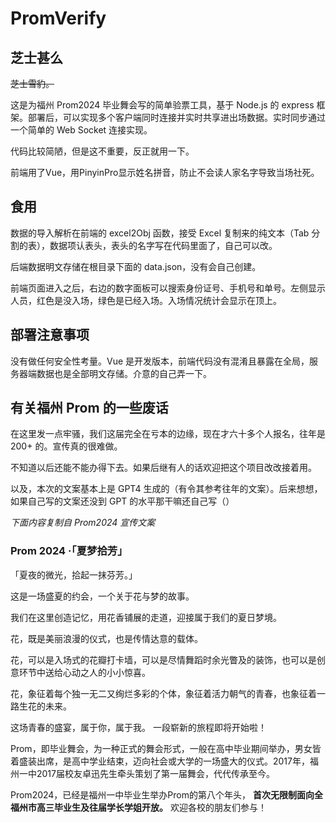 # PromVerify

## 芝士甚么

~~芝士雪豹。~~

这是为福州 Prom2024 毕业舞会写的简单验票工具，基于 Node.js 的 express 框架。部署后，可以实现多个客户端同时连接并实时共享进出场数据。实时同步通过一个简单的 Web Socket 连接实现。

代码比较简陋，但是这不重要，反正就用一下。

前端用了Vue，用PinyinPro显示姓名拼音，防止不会读人家名字导致当场社死。

## 食用

数据的导入解析在前端的 excel2Obj 函数，接受 Excel 复制来的纯文本（Tab 分割的表），数据项认表头，表头的名字写在代码里面了，自己可以改。

后端数据明文存储在根目录下面的 data.json，没有会自己创建。

前端页面进入之后，右边的数字面板可以搜索身份证号、手机号和单号。左侧显示人员，红色是没入场，绿色是已经入场。入场情况统计会显示在顶上。

## 部署注意事项

没有做任何安全性考量。Vue 是开发版本，前端代码没有混淆且暴露在全局，服务器端数据也是全部明文存储。介意的自己弄一下。

## 有关福州 Prom 的一些废话

在这里发一点牢骚，我们这届完全在亏本的边缘，现在才六十多个人报名，往年是 200+ 的。宣传真的很难做。

不知道以后还能不能办得下去。如果后继有人的话欢迎把这个项目改改接着用。

以及，本次的文案基本上是 GPT4 生成的（有令其参考往年的文案）。后来想想，如果自己写的文案还没到 GPT 的水平那干嘛还自己写（）

*下面内容复制自 Prom2024 宣传文案*

### Prom 2024 ·「夏梦拾芳」

「夏夜的微光，拾起一抹芬芳。」
 
这是一场盛夏的约会，一个关于花与梦的故事。

我们在这里创造记忆，用花香铺展的走道，迎接属于我们的夏日梦境。
 
花，既是美丽浪漫的仪式，也是传情达意的载体。

花，可以是入场式的花瓣打卡墙，可以是尽情舞蹈时余光瞥及的装饰，也可以是创意环节中送给心动之人的小小惊喜。

花，象征着每个独一无二又绚烂多彩的个体，象征着活力朝气的青春，也象征着一路生花的未来。

这场青春的盛宴，属于你，属于我。
一段崭新的旅程即将开始啦！

Prom，即毕业舞会，为一种正式的舞会形式，一般在高中毕业期间举办，男女皆着盛装出席，是高中学业结束，迈向社会或大学的一场盛大的仪式。2017年，福州一中2017届校友卓迅先生牵头策划了第一届舞会，代代传承至今。
 
Prom2024，已经是福州一中毕业生举办Prom的第八个年头， **首次无限制面向全福州市高三毕业生及往届学长学姐开放。** 欢迎各校的朋友们参与！